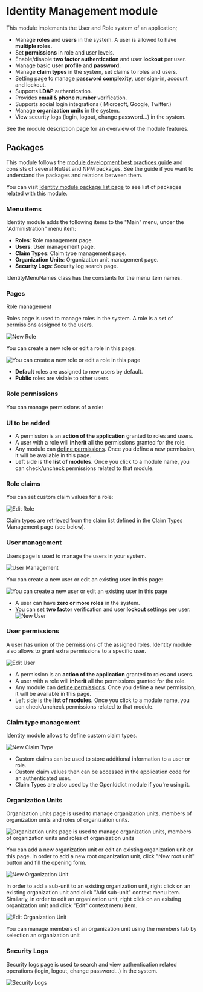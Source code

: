 <style>
  @import url('https://fonts.googleapis.com/css2?family=Lexend:wght@100;300;400;500;600;700;800;900&family=Poppins:wght@100;200;300;400;500;600;700;800;900&display=swap');
</style>
Identity Management module
==========================

This module implements the User and Role system of an application;

* Manage **roles** and **users** in the system. A user is allowed to have **multiple roles.**
* Set **permissions** in role and user levels.
* Enable/disable **two factor authentication** and user **lockout** per user.
* Manage basic **user profile** and **password.**
* Manage **claim types** in the system, set claims to roles and users.
* Setting page to manage **password complexity,** user sign-in, account and lockout.
* Supports **LDAP** authentication.
* Provides **email & phone number** verification.
* Supports social login integrations ( Microsoft, Google, Twitter.)
* Manage **organization units** in the system.
* View security logs (login, logout, change password...) in the system.

See the module description page for an overview of the module features.

Packages
--------

This module follows the [module development best practices guide](https://docs.abp.io/en/abp/latest/Best-Practices/Index) and consists of several NuGet and NPM packages. See the guide if you want to understand the packages and relations between them.

You can visit [Identity module package list page](https://abp.io/packages?moduleName=Volo.Identity.Pro) to see list of packages related with this module.

### Menu items

Identity module adds the following items to the "Main" menu, under the "Administration" menu item:

* **Roles**: Role management page.
* **Users**: User management page.
* **Claim Types**: Claim type management page.
* **Organization Units**: Organization unit management page.
* **Security Logs**: Security log search page.

IdentityMenuNames class has the constants for the menu item names.

### Pages

Role management

Roles page is used to manage roles in the system. A role is a set of permissions assigned to the users.

![New Role](./images/users-role.png)

You can create a new role or edit a role in this page:

![You can create a new role or edit a role in this page](./images/role-new.png)

* **Default** roles are assigned to new users by default.
* **Public** roles are visible to other users.

### Role permissions

You can manage permissions of a role:

### UI to be added

* A permission is an **action of the application** granted to roles and users.
* A user with a role will **inherit** all the permissions granted for the role.
* Any module can [define permissions](https://docs.abp.io/en/abp/latest/Authorization#permission-system). Once you define a new permission, it will be available in this page.
* Left side is the **list of modules.** Once you click to a module name, you can check/uncheck permissions related to that module.

### Role claims

You can set custom claim values for a role:

![Edit Role](./images/role-claims.png)

Claim types are retrieved from the claim list defined in the Claim Types Management page (see below).

### User management

Users page is used to manage the users in your system.

![User Management ](./images/users.png)

You can create a new user or edit an existing user in this page:

![You can create a new user or edit an existing user in this page ](./images/users-new.png)

* A user can have **zero or more roles** in the system.
* You can set **two factor** verification and user **lockout** settings per user.
  ![New User ](./images/users-role.png)

### User permissions

A user has union of the permissions of the assigned roles. Identity module also allows to grant extra permissions to a specific user.

![Edit User ](./images/user-permision.png)

* A permission is an **action of the application** granted to roles and users.
* A user with a role will **inherit** all the permissions granted for the role.
* Any module can [define permissions](https://docs.abp.io/en/abp/latest/Authorization#permission-system). Once you define a new permission, it will be available in this page.
* Left side is the **list of modules.** Once you click to a module name, you can check/uncheck permissions related to that module.

### Claim type management

Identity module allows to define custom claim types.

![New Claim Type ](./images/claim.png)

* Custom claims can be used to store additional information to a user or role.
* Custom claim values then can be accessed in the application code for an authenticated user.
* Claim Types are also used by the OpenIddict module if you're using it.

### Organization Units

Organization units page is used to manage organization units, members of organization units and roles of organization units.

![Organization units page is used to manage organization units, members of organization units and roles of organization units](./images/organization-Unit.png)

You can add a new organization unit or edit an existing organization unit on this page. In order to add a new root organization unit, click "New root unit" button and fill the opening form.

![New Organization Unit](./images/organization-Unit-new.png)

In order to add a sub-unit to an existing organization unit, right click on an existing organization unit and click "Add sub-unit" context menu item. Similarly, in order to edit an organization unit, right click on an existing organization unit and click "Edit" context menu item.

![Edit Organization Unit](./images/organization-Unit-edit.png)

You can manage members of an organization unit using the members tab by selection an organization unit

### Security Logs

Security logs page is used to search and view authentication related operations (login, logout, change password...) in the system.

![Security Logs](./images/security-logs.png)
